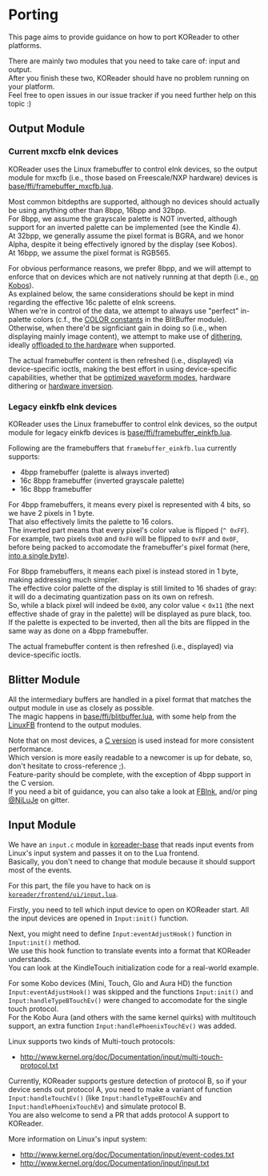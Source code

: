 # Porting

This page aims to provide guidance on how to port KOReader to other platforms.

There are mainly two modules that you need to take care of: input and output.  
After you finish these two, KOReader should have no problem running on your platform.  
Feel free to open issues in our issue tracker if you need further help on this topic :)


## Output Module

### Current mxcfb eInk devices

KOReader uses the Linux framebuffer to control eInk devices, so the output module for mxcfb (i.e., those based on Freescale/NXP hardware) devices is [base/ffi/framebuffer_mxcfb.lua](https://github.com/koreader/koreader-base/blob/master/ffi/framebuffer_mxcfb.lua).

Most common bitdepths are supported, although no devices should actually be using anything other than 8bpp, 16bpp and 32bpp.  
For 8bpp, we assume the grayscale palette is NOT inverted, although support for an inverted palette can be implemented (see the Kindle 4).  
At 32bpp, we generally assume the pixel format is BGRA, and we honor Alpha, despite it being effectively ignored by the display (see Kobos).  
At 16bpp, we assume the pixel format is RGB565.

For obvious performance reasons, we prefer 8bpp, and we will attempt to enforce that on devices which are not natively running at that depth (i.e., [on Kobos](https://github.com/koreader/koreader/blob/d1cd5e7ad4283611c57007b2c2d3dd5f7dab7057/platform/kobo/koreader.sh#L138-L186)).  
As explained below, the same considerations should be kept in mind regarding the effective 16c palette of eInk screens.  
When we're in control of the data, we attempt to always use "perfect" in-palette colors (c.f., the [COLOR constants](https://github.com/koreader/koreader-base/blob/a1fc4e43b7cce7a76b13224e145f9bada343d8ea/ffi/blitbuffer.lua#L1881-L1889) in the BlitBuffer module).  
Otherwise, when there'd be signficiant gain in doing so (i.e., when displaying mainly image content), we attempt to make use of [dithering](https://github.com/koreader/koreader-base/blob/a1fc4e43b7cce7a76b13224e145f9bada343d8ea/ffi/blitbuffer.lua#L227-L271), ideally [offloaded to the hardware](https://github.com/koreader/koreader-base/blob/a1fc4e43b7cce7a76b13224e145f9bada343d8ea/ffi/framebuffer_mxcfb.lua#L412-L423) when supported.

The actual framebuffer content is then refreshed (i.e., displayed) via device-specific ioctls, making the best effort in using device-specific capabilities, whether that be [optimized waveform modes](https://github.com/koreader/koreader-base/blob/a1fc4e43b7cce7a76b13224e145f9bada343d8ea/ffi/framebuffer_mxcfb.lua#L643-L655), hardware dithering or [hardware inversion](https://github.com/koreader/koreader-base/blob/a1fc4e43b7cce7a76b13224e145f9bada343d8ea/ffi/framebuffer_mxcfb.lua#L253-L256).

### Legacy einkfb eInk devices

KOReader uses the Linux framebuffer to control eInk devices, so the output module for legacy einkfb devices is [base/ffi/framebuffer_einkfb.lua](https://github.com/koreader/koreader-base/blob/master/ffi/framebuffer_einkfb.lua).

Following are the framebuffers that `framebuffer_einkfb.lua` currently supports:

  * 4bpp framebuffer (palette is always inverted)
  * 16c 8bpp framebuffer (inverted grayscale palette)
  * 16c 8bpp framebuffer

For 4bpp framebuffers, it means every pixel is represented with 4 bits, so we have 2 pixels in 1 byte.  
That also effectively limits the palette to 16 colors.  
The inverted part means that every pixel's color value is flipped (`^ 0xFF`).  
For example, two pixels `0x00` and `0xF0` will be flipped to `0xFF` and `0x0F`, before being packed to accomodate the framebuffer's pixel format (here, [into a single byte](https://github.com/NiLuJe/FBInk/blob/4f0230b17c480cdc75dd5497fddf33937781c812/fbink.c#L106-L133)).

For 8bpp framebuffers, it means each pixel is instead stored in 1 byte, making addressing much simpler.  
The effective color palette of the display is still limited to 16 shades of gray: it will do a decimating quantization pass on its own on refresh.  
So, while a black pixel will indeed be `0x00`, any color value < `0x11` (the next effective shade of gray in the palette) will be displayed as pure black, too.  
If the palette is expected to be inverted, then all the bits are flipped in the same way as done on a 4bpp framebuffer.

The actual framebuffer content is then refreshed (i.e., displayed) via device-specific ioctls.

## Blitter Module

All the intermediary buffers are handled in a pixel format that matches the output module in use as closely as possible.  
The magic happens in [base/ffi/blitbuffer.lua](https://github.com/koreader/koreader-base/blob/master/ffi/blitbuffer.lua), with some help from the [LinuxFB](https://github.com/koreader/koreader-base/blob/master/ffi/framebuffer_linux.lua) frontend to the output modules.

Note that on most devices, a [C version](https://github.com/koreader/koreader-base/blob/master/blitbuffer.c) is used instead for more consistent performance.  
Which version is more easily readable to a newcomer is up for debate, so, don't hesitate to cross-reference ;).  
Feature-parity should be complete, with the exception of 4bpp support in the C version.  
If you need a bit of guidance, you can also take a look at [FBInk](https://github.com/NiLuJe/FBInk), and/or ping [@NiLuJe](https://github.com/NiLuJe) on gitter.

## Input Module

We have an `input.c` module in [koreader-base][kb-framework] that reads input events from Linux's input system and passes it on to the Lua frontend.  
Basically, you don't need to change that module because it should support most of the events.

For this part, the file you have to hack on is [`koreader/frontend/ui/input.lua`](https://github.com/koreader/koreader/blob/master/frontend/ui/input.lua).

Firstly, you need to tell which input device to open on KOReader start. All the input devices are opened in `Input:init()` function.

Next, you might need to define `Input:eventAdjustHook()` function in `Input:init()` method.  
We use this hook function to translate events into a format that KOReader understands.  
You can look at the KindleTouch initialization code for a real-world example.

For some Kobo devices (Mini, Touch, Glo and Aura HD) the function `Input:eventAdjustHook()` was skipped and the functions `Input:init()` and `Input:handleTypeBTouchEv()` were changed to accomodate for the single touch protocol.  
For the Kobo Aura (and others with the same kernel quirks) with multitouch support, an extra function `Input:handlePhoenixTouchEv()` was added.

Linux supports two kinds of Multi-touch protocols:

 * <http://www.kernel.org/doc/Documentation/input/multi-touch-protocol.txt>

Currently, KOReader supports gesture detection of protocol B, so if your device sends out protocol A, you need to make a variant of function `Input:handleTouchEv()` (like `Input:handleTypeBTouchEv` and `Input:handlePhoenixTouchEv`) and simulate protocol B.  
You are also welcome to send a PR that adds protocol A support to KOReader.

More information on Linux's input system:

 * <http://www.kernel.org/doc/Documentation/input/event-codes.txt>
 * <http://www.kernel.org/doc/Documentation/input/input.txt>

[kb-framework]:https://github.com/koreader/koreader-base

<!-- kate: indent-mode cstyle; indent-width 4; replace-tabs on; remove-trailing-spaces none; -->
